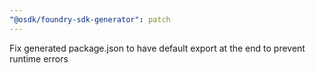 ```yaml
---
"@osdk/foundry-sdk-generator": patch
---
```


Fix generated package.json to have default export at the end to prevent runtime errors
